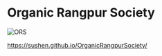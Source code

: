 # Organic Rangpur Society

![ORS](https://user-images.githubusercontent.com/4492335/81779966-87010980-9517-11ea-8122-6c412d7bd48c.png)

https://sushen.github.io/OrganicRangpurSociety/

